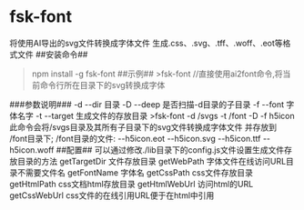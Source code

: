 # fsk-font #
将使用AI导出的svg文件转换成字体文件
生成.css、.svg、.tff、.woff、.eot等格式文件
##安装命令##
>npm install -g fsk-font
##示例##
    >fsk-font
    //直接使用ai2font命令,将当前命令行所在目录下的svg转换成字体
    
###参数说明###
        -d --dir 目录
        -D --deep 是否扫描-d目录的子目录
        -f --font 字体名字
        -t --target 生成文件的存放目录
        >fsk-font -d /svgs  -t /font -D -f h5icon
            此命令会将/svgs目录及其所有子目录下的svg文件转换成字体文件
            并存放到 /font目录下;
            /font目录的文件:
            --h5icon.eot
            --h5icon.svg
            --h5icon.ttf
            --h5icon.woff
##配置##
    可以通过修改./lib目录下的config.js文件设置生成文件存放目录的方法
    getTargetDir 文件存放目录
    getWebPath   字体文件在线访问URL目录不需要文件名
    getFontName  字体名
    getCssPath   css文件存放目录
    getHtmlPath  css文档html存放目录
    getHtmlWebUrl  访问html的URL
    getCssWebUrl   css文件的在线引用URL便于在html中引用
